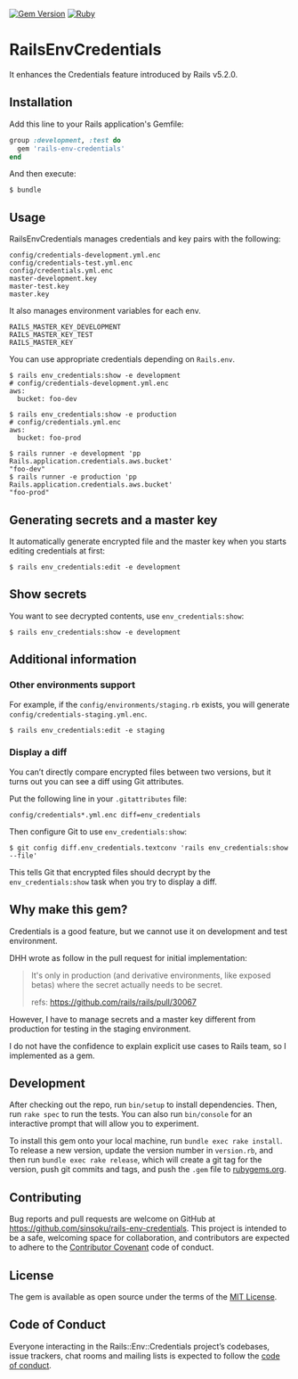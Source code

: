 [![Gem Version](https://badge.fury.io/rb/rails-env-credentials.svg)](https://badge.fury.io/rb/rails-env-credentials)
[![Ruby](https://github.com/sinsoku/rails-env-credentials/actions/workflows/main.yml/badge.svg)](https://github.com/sinsoku/rails-env-credentials/actions/workflows/main.yml)

# RailsEnvCredentials

It enhances the Credentials feature introduced by Rails v5.2.0.

## Installation

Add this line to your Rails application's Gemfile:

```ruby
group :development, :test do
  gem 'rails-env-credentials'
end
```

And then execute:

```
$ bundle
```

## Usage

RailsEnvCredentials manages credentials and key pairs with the following:

```
config/credentials-development.yml.enc
config/credentials-test.yml.enc
config/credentials.yml.enc
master-development.key
master-test.key
master.key
```

It also manages environment variables for each env.

```
RAILS_MASTER_KEY_DEVELOPMENT
RAILS_MASTER_KEY_TEST
RAILS_MASTER_KEY
```

You can use appropriate credentials depending on `Rails.env`.

```console
$ rails env_credentials:show -e development
# config/credentials-development.yml.enc
aws:
  bucket: foo-dev

$ rails env_credentials:show -e production
# config/credentials.yml.enc
aws:
  bucket: foo-prod

$ rails runner -e development 'pp Rails.application.credentials.aws.bucket'
"foo-dev"
$ rails runner -e production 'pp Rails.application.credentials.aws.bucket'
"foo-prod"
```

## Generating secrets and a master key

It automatically generate encrypted file and the master key when you starts editing credentials at first:

```
$ rails env_credentials:edit -e development
```

## Show secrets

You want to see decrypted contents, use `env_credentials:show`:

```
$ rails env_credentials:show -e development
```

## Additional information

### Other environments support

For example, if the `config/environments/staging.rb` exists, you will generate `config/credentials-staging.yml.enc`.

```
$ rails env_credentials:edit -e staging
```

### Display a diff

You can’t directly compare encrypted files between two versions, but it turns out you can see a diff using Git attributes.

Put the following line in your `.gitattributes` file:

```
config/credentials*.yml.enc diff=env_credentials
```

Then configure Git to use `env_credentials:show`:

```
$ git config diff.env_credentials.textconv 'rails env_credentials:show --file'
```

This tells Git that encrypted files should decrypt by the `env_credentials:show` task when you try to display a diff.

## Why make this gem?

Credentials is a good feature, but we cannot use it on development and test environment.

DHH wrote as follow in the pull request for initial implementation:

> It's only in production (and derivative environments, like exposed betas) where the secret actually needs to be secret.
>
> refs: https://github.com/rails/rails/pull/30067

However, I have to manage secrets and a master key different from production for testing in the staging environment.

I do not have the confidence to explain explicit use cases to Rails team, so I implemented as a gem.

## Development

After checking out the repo, run `bin/setup` to install dependencies. Then, run `rake spec` to run the tests. You can also run `bin/console` for an interactive prompt that will allow you to experiment.

To install this gem onto your local machine, run `bundle exec rake install`. To release a new version, update the version number in `version.rb`, and then run `bundle exec rake release`, which will create a git tag for the version, push git commits and tags, and push the `.gem` file to [rubygems.org](https://rubygems.org).

## Contributing

Bug reports and pull requests are welcome on GitHub at https://github.com/sinsoku/rails-env-credentials. This project is intended to be a safe, welcoming space for collaboration, and contributors are expected to adhere to the [Contributor Covenant](http://contributor-covenant.org) code of conduct.

## License

The gem is available as open source under the terms of the [MIT License](https://opensource.org/licenses/MIT).

## Code of Conduct

Everyone interacting in the Rails::Env::Credentials project’s codebases, issue trackers, chat rooms and mailing lists is expected to follow the [code of conduct](https://github.com/sinsoku/rails-env-credentials/blob/main/CODE_OF_CONDUCT.md).
